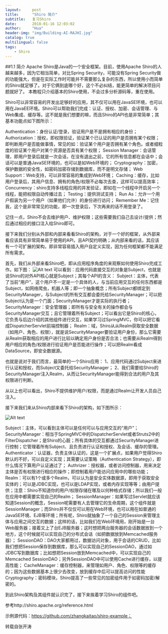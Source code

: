 ```yaml
---
layout:     post
title:      "Shiro 简介"
subtitle:   复习Shiro
date:       2018-01-16 12:03:02
author:     "Hua"
header-img: "img/Building-AI-RAJHI.jpg"
catalog: true
multilingual: false
tags:
    - Shiro
---
```

##1.1  简介
Apache Shiro是Java的一个安全框架。目前，使用Apache Shiro的人越来越多，因为它相当简单，对比Spring Security，可能没有Spring Security做的功能强大，但是在实际工作时可能并不需要那么复杂的东西，所以使用小而简单的Shiro就足够了。对于它俩到底哪个好，这个不必纠结，能更简单的解决项目问题就好了。
本教程只介绍基本的Shiro使用，不会过多分析源码等，重在使用。
 
Shiro可以非常容易的开发出足够好的应用，其不仅可以用在JavaSE环境，也可以用在JavaEE环境。Shiro可以帮助我们完成：认证、授权、加密、会话管理、与Web集成、缓存等。这不就是我们想要的嘛，而且Shiro的API也是非常简单；其基本功能点如下图所示：

Authentication：身份认证/登录，验证用户是不是拥有相应的身份；
Authorization：授权，即权限验证，验证某个已认证的用户是否拥有某个权限；即判断用户是否能做事情，常见的如：验证某个用户是否拥有某个角色。或者细粒度的验证某个用户对某个资源是否具有某个权限；
Session Manager：会话管理，即用户登录后就是一次会话，在没有退出之前，它的所有信息都在会话中；会话可以是普通JavaSE环境的，也可以是如Web环境的；
Cryptography：加密，保护数据的安全性，如密码加密存储到数据库，而不是明文存储；
Web Support：Web支持，可以非常容易的集成到Web环境；
Caching：缓存，比如用户登录后，其用户信息、拥有的角色/权限不必每次去查，这样可以提高效率；
Concurrency：shiro支持多线程应用的并发验证，即如在一个线程中开启另一个线程，能把权限自动传播过去；
Testing：提供测试支持；
Run As：允许一个用户假装为另一个用户（如果他们允许）的身份进行访问；
Remember Me：记住我，这个是非常常见的功能，即一次登录后，下次再来的话不用登录了。
 
记住一点，Shiro不会去维护用户、维护权限；这些需要我们自己去设计/提供；然后通过相应的接口注入给Shiro即可。
 
接下来我们分别从外部和内部来看看Shiro的架构，对于一个好的框架，从外部来看应该具有非常简单易于使用的API，且API契约明确；从内部来看的话，其应该有一个可扩展的架构，即非常容易插入用户自定义实现，因为任何框架都不能满足所有需求。
 
首先，我们从外部来看Shiro吧，即从应用程序角度的来观察如何使用Shiro完成工作。如下图：
 ![Alt text](/path/to/img.jpg)
可以看到：应用代码直接交互的对象是Subject，也就是说Shiro的对外API核心就是Subject；其每个API的含义：
Subject：主体，代表了当前“用户”，这个用户不一定是一个具体的人，与当前应用交互的任何东西都是Subject，如网络爬虫，机器人等；即一个抽象概念；所有Subject都绑定到SecurityManager，与Subject的所有交互都会委托给SecurityManager；可以把Subject认为是一个门面；SecurityManager才是实际的执行者；
SecurityManager：安全管理器；即所有与安全有关的操作都会与SecurityManager交互；且它管理着所有Subject；可以看出它是Shiro的核心，它负责与后边介绍的其他组件进行交互，如果学习过SpringMVC，你可以把它看成DispatcherServlet前端控制器；
Realm：域，Shiro从从Realm获取安全数据（如用户、角色、权限），就是说SecurityManager要验证用户身份，那么它需要从Realm获取相应的用户进行比较以确定用户身份是否合法；也需要从Realm得到用户相应的角色/权限进行验证用户是否能进行操作；可以把Realm看成DataSource，即安全数据源。
 
也就是说对于我们而言，最简单的一个Shiro应用：
1、应用代码通过Subject来进行认证和授权，而Subject又委托给SecurityManager；
2、我们需要给Shiro的SecurityManager注入Realm，从而让SecurityManager能得到合法的用户及其权限进行判断。
 
从以上也可以看出，Shiro不提供维护用户/权限，而是通过Realm让开发人员自己注入。
 
接下来我们来从Shiro内部来看下Shiro的架构，如下图所示：

![Alt text](/path/to/img.jpg)
  
Subject：主体，可以看到主体可以是任何可以与应用交互的“用户”；
SecurityManager：相当于SpringMVC中的DispatcherServlet或者Struts2中的FilterDispatcher；是Shiro的心脏；所有具体的交互都通过SecurityManager进行控制；它管理着所有Subject、且负责进行认证和授权、及会话、缓存的管理。
Authenticator：认证器，负责主体认证的，这是一个扩展点，如果用户觉得Shiro默认的不好，可以自定义实现；其需要认证策略（Authentication Strategy），即什么情况下算用户认证通过了；
Authrizer：授权器，或者访问控制器，用来决定主体是否有权限进行相应的操作；即控制着用户能访问应用中的哪些功能；
Realm：可以有1个或多个Realm，可以认为是安全实体数据源，即用于获取安全实体的；可以是JDBC实现，也可以是LDAP实现，或者内存实现等等；由用户提供；注意：Shiro不知道你的用户/权限存储在哪及以何种格式存储；所以我们一般在应用中都需要实现自己的Realm；
SessionManager：如果写过Servlet就应该知道Session的概念，Session呢需要有人去管理它的生命周期，这个组件就是SessionManager；而Shiro并不仅仅可以用在Web环境，也可以用在如普通的JavaSE环境、EJB等环境；所有呢，Shiro就抽象了一个自己的Session来管理主体与应用之间交互的数据；这样的话，比如我们在Web环境用，刚开始是一台Web服务器；接着又上了台EJB服务器；这时想把两台服务器的会话数据放到一个地方，这个时候就可以实现自己的分布式会话（如把数据放到Memcached服务器）；
SessionDAO：DAO大家都用过，数据访问对象，用于会话的CRUD，比如我们想把Session保存到数据库，那么可以实现自己的SessionDAO，通过如JDBC写到数据库；比如想把Session放到Memcached中，可以实现自己的Memcached SessionDAO；另外SessionDAO中可以使用Cache进行缓存，以提高性能；
CacheManager：缓存控制器，来管理如用户、角色、权限等的缓存的；因为这些数据基本上很少去改变，放到缓存中后可以提高访问的性能
Cryptography：密码模块，Shiro提高了一些常见的加密组件用于如密码加密/解密的。
 
到此Shiro架构及其组件就认识完了，接下来挨着学习Shiro的组件吧。
 
参考http://shiro.apache.org/reference.html
 
示例源代码：https://github.com/zhangkaitao/shiro-example；

转载自张开涛
